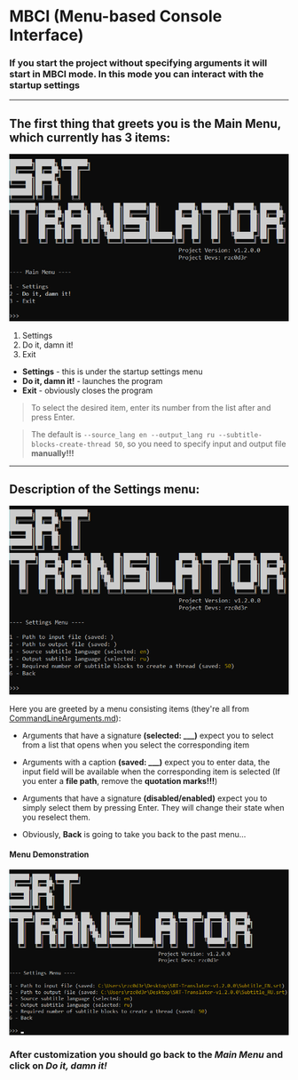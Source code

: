 # MBCI (Menu-based Сonsole Interface)

### If you start the project without specifying arguments it will start in MBCI mode. In this mode you can interact with the startup settings

---

## The first thing that greets you is the Main Menu, which currently has 3 items:

![Windows](https://github.com/rzc0d3r/SRT-Translator/blob/main/img/main_menu.png)

1. Settings
2. Do it, damn it!
3. Exit

* **Settings** - this is under the startup settings menu
* **Do it, damn it!** - launches the program 
* **Exit** - obviously closes the program

> To select the desired item, enter its number from the list after and press Enter.

> The default is ```--source_lang en --output_lang ru --subtitle-blocks-create-thread 50```, so you need to specify input and output file **manually!!!**

---

## Description of the Settings menu:

![Windows](https://github.com/rzc0d3r/SRT-Translator/blob/main/img/default_settings_menu.png)

Here you are greeted by a menu consisting items (they're all from [CommandLineArguments.md](https://github.com/rzc0d3r/SRT-Translator/blob/main/wiki/CommandLineArguments.md)):

* Arguments that have a signature **(selected: ___)** expect you to select from a list that opens when you select the corresponding item
* Arguments with a caption **(saved: ___)** expect you to enter data, the input field will be available when the corresponding item is selected (If you enter a **file path**, remove the **quotation marks!!!**)
* Arguments that have a signature **(disabled/enabled)** expect you to simply select them by pressing Enter. They will change their state when you reselect them.

* Obviously, **Back** is going to take you back to the past menu...

#### Menu Demonstration

![Windows](https://github.com/rzc0d3r/SRT-Translator/blob/main/img/custom_settings_menu.png)

### After customization you should go back to the _Main Menu_ and click on _Do it, damn it!_
